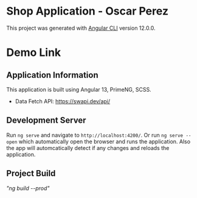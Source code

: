 # Shop Application - Oscar Perez

This project was generated with [Angular CLI](https://github.com/angular/angular-cli) version 12.0.0.

# Demo Link

  
## Application Information

  This application is built using Angular 13, PrimeNG, SCSS.
  * Data Fetch API: https://swapi.dev/api/

## Development Server

  Run `ng serve` and navigate to `http://localhost:4200/`. Or run `ng serve --open` which automatically open the browser and runs the application. Also the app will automcatically detect if any changes and reloads the application.

## Project Build

  _"ng build --prod"_
